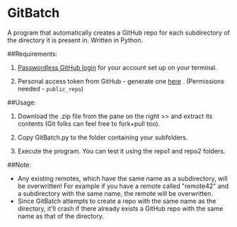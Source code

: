 # GitBatch
A program that automatically creates a GitHub repo for each subdirectory of the directory it is present in. Written in Python.

##Requirements:

1. [Passwordless GitHub login](https://help.github.com/articles/working-with-ssh-key-passphrases/) for your account set up on your terminal. 

2. Personal access token from GitHub - generate one [here](https://github.com/settings/tokens) . (Permissions needed - ```public_repo```)



##Usage:

1. Download the .zip file from the pane on the right >> and extract its contents (Git folks can feel free to fork+pull too).

2. Copy GitBatch.py to the folder containing your subfolders.

3. Execute the program. You can test it using the repo1 and repo2 folders.

##Note:
<ul>
<li>Any existing remotes, which have the same name as a subdirectory, will be overwritten! For example if you have a remote called "remote42" and a subdirectory with the same name, the remote will be overwritten.</li>
<li>Since GitBatch attempts to create a repo with the same name as the directory, it'll crash if there already exists a GitHub repo with the same name as that of the directory.</li>
</ul>
